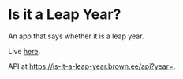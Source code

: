 # Is it a Leap Year?

An app that says whether it is a leap year.

Live [here](https://is-it-a-leap-year.brown.ee/).

API at https://is-it-a-leap-year.brown.ee/api?year=.
